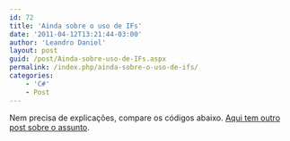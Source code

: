 ```yaml
---
id: 72
title: 'Ainda sobre o uso de IFs'
date: '2011-04-12T13:21:44-03:00'
author: 'Leandro Daniel'
layout: post
guid: /post/Ainda-sobre-uso-de-IFs.aspx
permalink: /index.php/ainda-sobre-o-uso-de-ifs/
categories:
    - 'C#'
    - Post
---
```


Nem precisa de explicações, compare os códigos abaixo. [Aqui tem outro post sobre o assunto](http://www.leandrodaniel.com/post/Voce-se-preocupa-com-os-IFs-suficientemente).

 <script src="https://gist.github.com/915818.js"> </script>